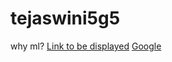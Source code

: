 # tejaswini5g5
why ml?
[Link to be displayed](Actual_Link)
[Google](https://www.bing.com/images/search?view=detailV2&ccid=qzBOZtFT&id=1CF5042A3C95B4320F0D9CEF18179C123EAD54C0&thid=OIP.qzBOZtFTlBOuVWpdAY5f3AAAAA&mediaurl=https%3a%2f%2fimage3.mouthshut.com%2fimages%2fimagesp%2f925716577s.jpg&exph=242&expw=209&q=rishi+ms+istitute&simid=608015027531684586&FORM=IRPRST&ck=2DA77D2BC12494D30E0BBBEEEEA55FA0&selectedIndex=0&itb=0)
